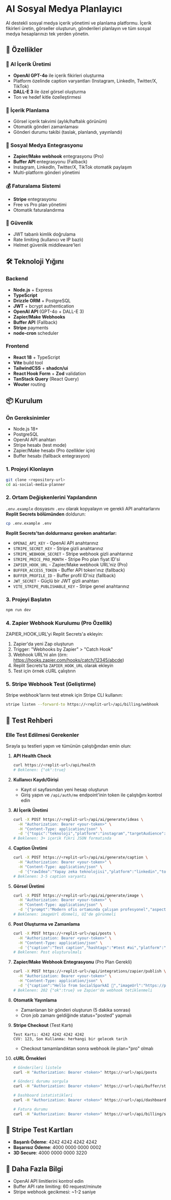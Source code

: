 # AI Sosyal Medya Planlayıcı

AI destekli sosyal medya içerik yönetimi ve planlama platformu. İçerik fikirleri üretin, görseller oluşturun, gönderileri planlayın ve tüm sosyal medya hesaplarınızı tek yerden yönetin.

## 🚀 Özellikler

### 🤖 AI İçerik Üretimi
- **OpenAI GPT-4o** ile içerik fikirleri oluşturma
- Platform özelinde caption varyantları (Instagram, LinkedIn, Twitter/X, TikTok)
- **DALL-E 3** ile özel görsel oluşturma
- Ton ve hedef kitle özelleştirmesi

### 📅 İçerik Planlama
- Görsel içerik takvimi (aylık/haftalık görünüm)
- Otomatik gönderi zamanlaması
- Gönderi durumu takibi (taslak, planlandı, yayınlandı)

### 🔗 Sosyal Medya Entegrasyonu
- **Zapier/Make webhook** entegrasyonu (Pro)
- **Buffer API** entegrasyonu (Fallback)
- Instagram, LinkedIn, Twitter/X, TikTok otomatik paylaşım
- Multi-platform gönderi yönetimi

### 💰 Faturalama Sistemi
- **Stripe** entegrasyonu
- Free vs Pro plan yönetimi
- Otomatik faturalandırma

### 🔐 Güvenlik
- JWT tabanlı kimlik doğrulama
- Rate limiting (kullanıcı ve IP bazlı)
- Helmet güvenlik middleware'leri

## 🛠️ Teknoloji Yığını

### Backend
- **Node.js** + Express
- **TypeScript**
- **Drizzle ORM** + PostgreSQL
- **JWT** + bcrypt authentication
- **OpenAI API** (GPT-4o + DALL-E 3)
- **Zapier/Make Webhooks**
- **Buffer API** (Fallback)
- **Stripe** payments
- **node-cron** scheduler

### Frontend
- **React 18** + TypeScript
- **Vite** build tool
- **TailwindCSS** + **shadcn/ui**
- **React Hook Form** + **Zod** validation
- **TanStack Query** (React Query)
- **Wouter** routing

## 📦 Kurulum

### Ön Gereksinimler
- Node.js 18+
- PostgreSQL
- OpenAI API anahtarı
- Stripe hesabı (test mode)
- Zapier/Make hesabı (Pro özellikler için)
- Buffer hesabı (fallback entegrasyon)

### 1. Projeyi Klonlayın
```bash
git clone <repository-url>
cd ai-social-media-planner
```

### 2. Ortam Değişkenlerini Yapılandırın
`.env.example` dosyasını `.env` olarak kopyalayın ve gerekli API anahtarlarını **Replit Secrets bölümünden** doldurun:

```bash
cp .env.example .env
```

**Replit Secrets'tan doldurmanız gereken anahtarlar:**
- `OPENAI_API_KEY` - OpenAI API anahtarınız
- `STRIPE_SECRET_KEY` - Stripe gizli anahtarınız
- `STRIPE_WEBHOOK_SECRET` - Stripe webhook gizli anahtarınız
- `STRIPE_PRICE_PRO_MONTH` - Stripe Pro plan fiyat ID'si
- `ZAPIER_HOOK_URL` - Zapier/Make webhook URL'niz (Pro)
- `BUFFER_ACCESS_TOKEN` - Buffer API token'ınız (fallback)
- `BUFFER_PROFILE_ID` - Buffer profil ID'niz (fallback)
- `JWT_SECRET` - Güçlü bir JWT gizli anahtarı
- `VITE_STRIPE_PUBLISHABLE_KEY` - Stripe genel anahtarınız

### 3. Projeyi Başlatın
```bash
npm run dev
```

### 4. Zapier Webhook Kurulumu (Pro Özellik)
ZAPIER_HOOK_URL'yi Replit Secrets'a ekleyin:

1. Zapier'da yeni Zap oluşturun
2. Trigger: "Webhooks by Zapier" > "Catch Hook"
3. Webhook URL'ni alın (örn: https://hooks.zapier.com/hooks/catch/12345/abcde)
4. Replit Secrets'ta `ZAPIER_HOOK_URL` olarak ekleyin
5. Test için örnek cURL çalıştırın

### 5. Stripe Webhook Test (Geliştirme)
Stripe webhook'larını test etmek için Stripe CLI kullanın:

```bash
stripe listen --forward-to https://<replit-url>/api/billing/webhook
```

## 🧪 Test Rehberi

### Elle Test Edilmesi Gerekenler
Sırayla şu testleri yapın ve tümünün çalıştığından emin olun:

1. **API Health Check**
   ```bash
   curl https://<replit-url>/api/health
   # Beklenen: {"ok":true}
   ```

2. **Kullanıcı Kaydı/Girişi**
   - Kayıt ol sayfasından yeni hesap oluşturun
   - Giriş yapın ve `/api/auth/me` endpoint'inin token ile çalıştığını kontrol edin

3. **AI İçerik Üretimi**
   ```bash
   curl -X POST https://<replit-url>/api/ai/generate/ideas \
     -H "Authorization: Bearer <your-token>" \
     -H "Content-Type: application/json" \
     -d '{"topic":"teknoloji","platform":"instagram","targetAudience":"genç profesyoneller","tone":"ilham verici"}'
   # Beklenen: 3+ içerik fikri JSON formatında
   ```

4. **Caption Üretimi**
   ```bash
   curl -X POST https://<replit-url>/api/ai/generate/caption \
     -H "Authorization: Bearer <your-token>" \
     -H "Content-Type: application/json" \
     -d '{"rawIdea":"Yapay zeka teknolojisi","platform":"linkedin","tone":"profesyonel"}'
   # Beklenen: 3-5 caption varyantı
   ```

5. **Görsel Üretimi**
   ```bash
   curl -X POST https://<replit-url>/api/ai/generate/image \
     -H "Authorization: Bearer <your-token>" \
     -H "Content-Type: application/json" \
     -d '{"prompt":"Modern ofis ortamında çalışan profesyonel","aspectRatio":"1:1"}'
   # Beklenen: imageUrl dönmeli, UI'de görünmeli
   ```

6. **Post Oluşturma ve Zamanlama**
   ```bash
   curl -X POST https://<replit-url>/api/posts \
     -H "Authorization: Bearer <your-token>" \
     -H "Content-Type: application/json" \
     -d '{"caption":"Test caption","hashtags":"#test #ai","platform":"instagram"}'
   # Beklenen: Post oluşturulmalı
   ```

7. **Zapier/Make Webhook Entegrasyonu** (Pro Plan Gerekli)
   ```bash
   curl -X POST https://<replit-url>/api/integrations/zapier/publish \
     -H "Authorization: Bearer <your-token>" \
     -H "Content-Type: application/json" \
     -d '{"caption":"Hello from SocialSparkAI 🚀","imageUrl":"https://picsum.photos/800","platform":"instagram","scheduledAt":"2025-08-20T10:00:00Z"}'
   # Beklenen: 202 {"ok":true} ve Zapier'de webhook tetiklenmeli
   ```

8. **Otomatik Yayınlama**
   - Zamanlanan bir gönderi oluşturun (5 dakika sonrası)
   - Cron job zamanı geldiğinde status="posted" yapmalı

9. **Stripe Checkout** (Test Kartı)
   ```
   Test Kartı: 4242 4242 4242 4242
   CVV: 123, Son Kullanma: herhangi bir gelecek tarih
   ```
   - Checkout tamamlandıktan sonra webhook ile plan="pro" olmalı

10. **cURL Örnekleri**
    ```bash
    # Gönderileri listele
    curl -H "Authorization: Bearer <token>" https://<url>/api/posts
    
    # Gönderi durumu sorgula
    curl -H "Authorization: Bearer <token>" https://<url>/api/buffer/status/<post-id>
    
    # Dashboard istatistikleri
    curl -H "Authorization: Bearer <token>" https://<url>/api/dashboard/stats
    
    # Fatura durumu
    curl -H "Authorization: Bearer <token>" https://<url>/api/billing/status
    ```

## 🚀 Stripe Test Kartları
- **Başarılı Ödeme**: 4242 4242 4242 4242
- **Başarısız Ödeme**: 4000 0000 0000 0002
- **3D Secure**: 4000 0000 0000 3220

## 📝 Daha Fazla Bilgi
- OpenAI API limitlerini kontrol edin
- Buffer API rate limiting: 60 request/minute
- Stripe webhook gecikmesi: ~1-2 saniye
